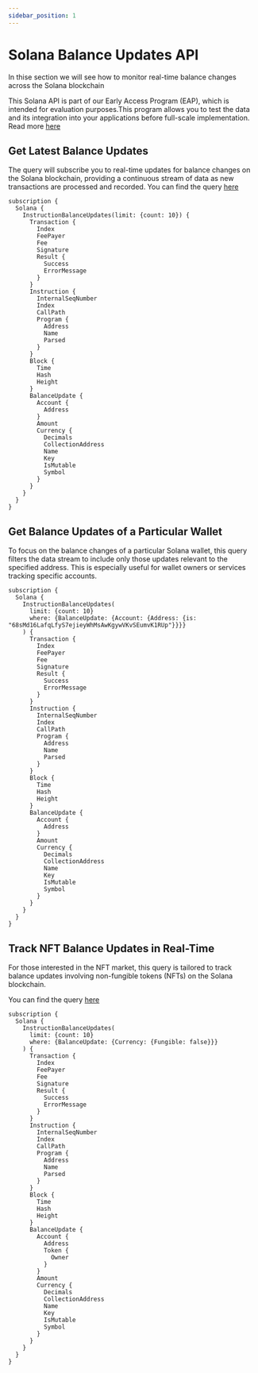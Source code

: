 ```yaml
---
sidebar_position: 1
---
```

# Solana Balance Updates API

In thise section we will see how to monitor real-time balance changes across the Solana blockchain

This Solana API is part of our Early Access Program (EAP), which is intended for evaluation purposes.This program allows you to test the data and its integration into your applications before full-scale implementation. Read more [here](https://docs.bitquery.io/docs/graphql/dataset/EAP/)


## Get Latest Balance Updates

The query will subscribe you to real-time updates for balance changes on the Solana blockchain, providing a continuous stream of data as new transactions are processed and recorded. 
You can find the query [here](https://ide.bitquery.io/Solana-Balance-Updates)

```
subscription {
  Solana {
    InstructionBalanceUpdates(limit: {count: 10}) {
      Transaction {
        Index
        FeePayer
        Fee
        Signature
        Result {
          Success
          ErrorMessage
        }
      }
      Instruction {
        InternalSeqNumber
        Index
        CallPath
        Program {
          Address
          Name
          Parsed
        }
      }
      Block {
        Time
        Hash
        Height
      }
      BalanceUpdate {
        Account {
          Address
        }
        Amount
        Currency {
          Decimals
          CollectionAddress
          Name
          Key
          IsMutable
          Symbol
        }
      }
    }
  }
}

```

## Get Balance Updates of a Particular Wallet

To focus on the balance changes of a particular Solana wallet, this query filters the data stream to include only those updates relevant to the specified address. This is especially useful for wallet owners or services tracking specific accounts.


```
subscription {
  Solana {
    InstructionBalanceUpdates(
      limit: {count: 10}
      where: {BalanceUpdate: {Account: {Address: {is: "68sMd16LafqLfyS7ejieyWhMsAwKgywVKvSEumvK1RUp"}}}}
    ) {
      Transaction {
        Index
        FeePayer
        Fee
        Signature
        Result {
          Success
          ErrorMessage
        }
      }
      Instruction {
        InternalSeqNumber
        Index
        CallPath
        Program {
          Address
          Name
          Parsed
        }
      }
      Block {
        Time
        Hash
        Height
      }
      BalanceUpdate {
        Account {
          Address
        }
        Amount
        Currency {
          Decimals
          CollectionAddress
          Name
          Key
          IsMutable
          Symbol
        }
      }
    }
  }
}

```


## Track NFT Balance Updates in Real-Time

For those interested in the NFT market, this query is tailored to track balance updates involving non-fungible tokens (NFTs) on the Solana blockchain. 

You can find the query [here](https://ide.bitquery.io/Solana-NFT-Balance-Updates)

```
subscription {
  Solana {
    InstructionBalanceUpdates(
      limit: {count: 10}
      where: {BalanceUpdate: {Currency: {Fungible: false}}}
    ) {
      Transaction {
        Index
        FeePayer
        Fee
        Signature
        Result {
          Success
          ErrorMessage
        }
      }
      Instruction {
        InternalSeqNumber
        Index
        CallPath
        Program {
          Address
          Name
          Parsed
        }
      }
      Block {
        Time
        Hash
        Height
      }
      BalanceUpdate {
        Account {
          Address
          Token {
            Owner
          }
        }
        Amount
        Currency {
          Decimals
          CollectionAddress
          Name
          Key
          IsMutable
          Symbol
        }
      }
    }
  }
}

```